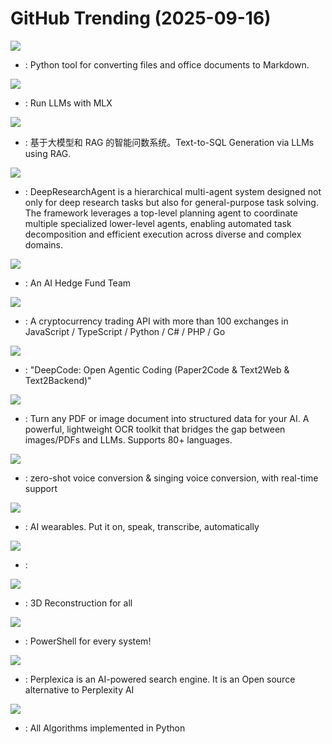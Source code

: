 # GitHub Trending (2025-09-16)

![](https://img.shields.io/badge/Python-New%20790-green?style=flat-square&logo=appveyor)
- [](https://github.comundefined): Python tool for converting files and office documents to Markdown.

![](https://img.shields.io/badge/Python-New%20118-green?style=flat-square&logo=appveyor)
- [](https://github.comundefined): Run LLMs with MLX

![](https://img.shields.io/badge/Python-New%20104-green?style=flat-square&logo=appveyor)
- [](https://github.comundefined): 基于大模型和 RAG 的智能问数系统。Text-to-SQL Generation via LLMs using RAG.

![](https://img.shields.io/badge/JavaScript-New%20129-green?style=flat-square&logo=appveyor)
- [](https://github.comundefined): DeepResearchAgent is a hierarchical multi-agent system designed not only for deep research tasks but also for general-purpose task solving. The framework leverages a top-level planning agent to coordinate multiple specialized lower-level agents, enabling automated task decomposition and efficient execution across diverse and complex domains.

![](https://img.shields.io/badge/Python-New%20309-green?style=flat-square&logo=appveyor)
- [](https://github.comundefined): An AI Hedge Fund Team

![](https://img.shields.io/badge/Python-New%20270-green?style=flat-square&logo=appveyor)
- [](https://github.comundefined): A cryptocurrency trading API with more than 100 exchanges in JavaScript / TypeScript / Python / C# / PHP / Go

![](https://img.shields.io/badge/Python-New%20309-green?style=flat-square&logo=appveyor)
- [](https://github.comundefined): "DeepCode: Open Agentic Coding (Paper2Code & Text2Web & Text2Backend)"

![](https://img.shields.io/badge/Python-New%2061-green?style=flat-square&logo=appveyor)
- [](https://github.comundefined): Turn any PDF or image document into structured data for your AI. A powerful, lightweight OCR toolkit that bridges the gap between images/PDFs and LLMs. Supports 80+ languages.

![](https://img.shields.io/badge/Python-New%2035-green?style=flat-square&logo=appveyor)
- [](https://github.comundefined): zero-shot voice conversion & singing voice conversion, with real-time support

![](https://img.shields.io/badge/C-New%2083-green?style=flat-square&logo=appveyor)
- [](https://github.comundefined): AI wearables. Put it on, speak, transcribe, automatically

![](https://img.shields.io/badge/C%2B%2B-New%2092-green?style=flat-square&logo=appveyor)
- [](https://github.comundefined): 

![](https://img.shields.io/badge/Rust-New%20110-green?style=flat-square&logo=appveyor)
- [](https://github.comundefined): 3D Reconstruction for all

![](https://img.shields.io/badge/C%23-New%20156-green?style=flat-square&logo=appveyor)
- [](https://github.comundefined): PowerShell for every system!

![](https://img.shields.io/badge/TypeScript-New%20363-green?style=flat-square&logo=appveyor)
- [](https://github.comundefined): Perplexica is an AI-powered search engine. It is an Open source alternative to Perplexity AI

![](https://img.shields.io/badge/Python-New%2059-green?style=flat-square&logo=appveyor)
- [](https://github.comundefined): All Algorithms implemented in Python

